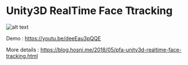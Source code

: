# Unity3D RealTime Face Ttracking

![alt text](https://1.bp.blogspot.com/-BX2YUNi0MY8/WwQY6CQecgI/AAAAAAAALU8/Wzp6Y9m1oYkaYQsZKTLvq_C5nxqRuo4MACLcBGAs/s1600/cover.png)


Demo : https://youtu.be/deeEau3pQQE

More details : https://blog.hosni.me/2018/05/pfa-unity3d-realtime-face-tracking.html
